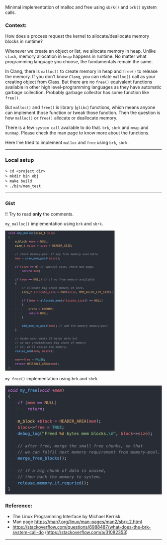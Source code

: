 Minimal implementation of malloc and free using `sbrk()` and `brk()` system calls. 

### Context:
How does a process request the kernel to allocate/deallocate memory blocks in runtime?

Whenever we create an object or list, we allocate memory in heap. Unlike `stack`, memory allocation in `heap` happens in runtime. No matter what programming language you choose, the fundamentals remain the same. 

In Clang, there is `malloc()` to create memory in heap and `free()` to release the memory. If you don't know `Clang`, you can relate `malloc()` call as your creating object from Class.
But there are no `free()` equivalent functions available in other high level-programming languages as they have automatic garbage collection. Probably garbage collector has some function like `free()`.

But `malloc()` and `free()` is library (`glibc`) functions, which means anyone can implement those function or tweak those function. Then the question is how `malloc()` or `free()` allocate or deallocate memory. 

There is a few `system call` available to do that. `brk`, `sbrk` and `mmap` and `munmap`. Please check the man page to know more about the functions.

Here I've tried to implement `malloc` and `free` using `brk`, `sbrk`.

-------------
### Local setup
```
> cd <project dir>
> mkdir bin obj
> make build
> ./bin/mem_test
```
-------------


### Gist
!! Try to read **only** the comments.

`my_malloc()` implementation using `brk` and `sbrk`.

<img src="./img/malloc.png" height="450px">


`my_free()` implementation using `brk` and `sbrk`.

<img src="./img/free.png" height="350px">

### Reference:
- The Linux Programming Interface by Michael Kerrisk
- Man page https://man7.org/linux/man-pages/man2/sbrk.2.html
- https://stackoverflow.com/questions/6988487/what-does-the-brk-system-call-do (https://stackoverflow.com/a/31082353)

---------